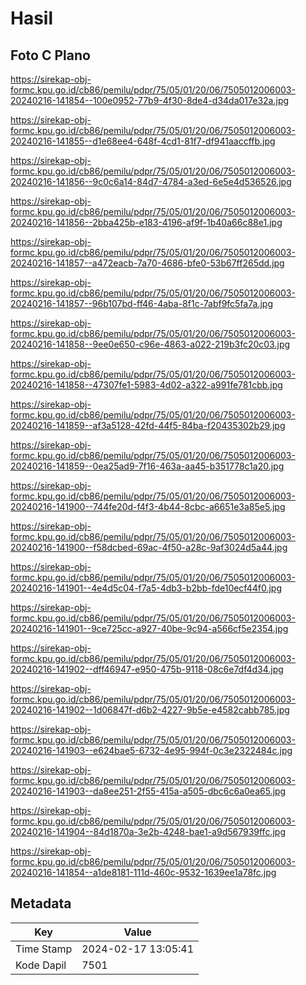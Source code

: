 # Hasil

## Foto C Plano

https://sirekap-obj-formc.kpu.go.id/cb86/pemilu/pdpr/75/05/01/20/06/7505012006003-20240216-141854--100e0952-77b9-4f30-8de4-d34da017e32a.jpg

https://sirekap-obj-formc.kpu.go.id/cb86/pemilu/pdpr/75/05/01/20/06/7505012006003-20240216-141855--d1e68ee4-648f-4cd1-81f7-df941aaccffb.jpg

https://sirekap-obj-formc.kpu.go.id/cb86/pemilu/pdpr/75/05/01/20/06/7505012006003-20240216-141856--9c0c6a14-84d7-4784-a3ed-6e5e4d536526.jpg

https://sirekap-obj-formc.kpu.go.id/cb86/pemilu/pdpr/75/05/01/20/06/7505012006003-20240216-141856--2bba425b-e183-4196-af9f-1b40a66c88e1.jpg

https://sirekap-obj-formc.kpu.go.id/cb86/pemilu/pdpr/75/05/01/20/06/7505012006003-20240216-141857--a472eacb-7a70-4686-bfe0-53b67ff265dd.jpg

https://sirekap-obj-formc.kpu.go.id/cb86/pemilu/pdpr/75/05/01/20/06/7505012006003-20240216-141857--96b107bd-ff46-4aba-8f1c-7abf9fc5fa7a.jpg

https://sirekap-obj-formc.kpu.go.id/cb86/pemilu/pdpr/75/05/01/20/06/7505012006003-20240216-141858--9ee0e650-c96e-4863-a022-219b3fc20c03.jpg

https://sirekap-obj-formc.kpu.go.id/cb86/pemilu/pdpr/75/05/01/20/06/7505012006003-20240216-141858--47307fe1-5983-4d02-a322-a991fe781cbb.jpg

https://sirekap-obj-formc.kpu.go.id/cb86/pemilu/pdpr/75/05/01/20/06/7505012006003-20240216-141859--af3a5128-42fd-44f5-84ba-f20435302b29.jpg

https://sirekap-obj-formc.kpu.go.id/cb86/pemilu/pdpr/75/05/01/20/06/7505012006003-20240216-141859--0ea25ad9-7f16-463a-aa45-b351778c1a20.jpg

https://sirekap-obj-formc.kpu.go.id/cb86/pemilu/pdpr/75/05/01/20/06/7505012006003-20240216-141900--744fe20d-f4f3-4b44-8cbc-a6651e3a85e5.jpg

https://sirekap-obj-formc.kpu.go.id/cb86/pemilu/pdpr/75/05/01/20/06/7505012006003-20240216-141900--f58dcbed-69ac-4f50-a28c-9af3024d5a44.jpg

https://sirekap-obj-formc.kpu.go.id/cb86/pemilu/pdpr/75/05/01/20/06/7505012006003-20240216-141901--4e4d5c04-f7a5-4db3-b2bb-fde10ecf44f0.jpg

https://sirekap-obj-formc.kpu.go.id/cb86/pemilu/pdpr/75/05/01/20/06/7505012006003-20240216-141901--9ce725cc-a927-40be-9c94-a566cf5e2354.jpg

https://sirekap-obj-formc.kpu.go.id/cb86/pemilu/pdpr/75/05/01/20/06/7505012006003-20240216-141902--dff46947-e950-475b-9118-08c6e7df4d34.jpg

https://sirekap-obj-formc.kpu.go.id/cb86/pemilu/pdpr/75/05/01/20/06/7505012006003-20240216-141902--1d06847f-d6b2-4227-9b5e-e4582cabb785.jpg

https://sirekap-obj-formc.kpu.go.id/cb86/pemilu/pdpr/75/05/01/20/06/7505012006003-20240216-141903--e624bae5-6732-4e95-994f-0c3e2322484c.jpg

https://sirekap-obj-formc.kpu.go.id/cb86/pemilu/pdpr/75/05/01/20/06/7505012006003-20240216-141903--da8ee251-2f55-415a-a505-dbc6c6a0ea65.jpg

https://sirekap-obj-formc.kpu.go.id/cb86/pemilu/pdpr/75/05/01/20/06/7505012006003-20240216-141904--84d1870a-3e2b-4248-bae1-a9d567939ffc.jpg

https://sirekap-obj-formc.kpu.go.id/cb86/pemilu/pdpr/75/05/01/20/06/7505012006003-20240216-141854--a1de8181-111d-460c-9532-1639ee1a78fc.jpg


## Metadata

| Key        | Value               |
| ---------- | ------------------- |
| Time Stamp | 2024-02-17 13:05:41 |
| Kode Dapil | 7501                |



